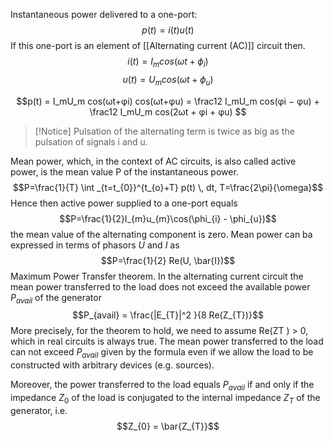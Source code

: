 Instantaneous power delivered to a one-port:
$$p(t) = i(t)u(t)$$
If this one-port is an element of [[Alternating current (AC)]] circuit then.
$$i(t) = I_mcos(\omega t+\phi_i)$$
$$u(t) = U_mcos(\omega t+\phi_u)$$

$$p(t) = I_mU_m cos(ωt+φi) cos(ωt+φu) = \frac12 I_mU_m cos(φi − φu) + \frac12 I_mU_m cos(2ωt + φi + φu) $$
> [!Notice]
> Pulsation of the alternating term is twice as big as the pulsation of signals i and u.

Mean power, which, in the context of AC circuits, is also called active power, is the mean value P of the instantaneous power.
$$P=\frac{1}{T} \int _{t=t_{0}}^{t_{o}+T} p(t) \, dt, T=\frac{2\pi}{\omega}$$
Hence then active power supplied to a one-port equals
$$P=\frac{1}{2}I_{m}u_{m}\cos(\phi_{i} - \phi_{u})$$
the mean value of the alternating component is zero. Mean power can ba expressed in terms of phasors $U$ and $I$ as $$P=\frac{1}{2} Re(U, \bar{I})$$
Maximum Power Transfer theorem. In the alternating current circuit the mean power transferred to the load does not exceed the available power $P_{avail}$ of the generator
$$P_{avail} = \frac{|E_{T}|^2 }{8 Re(Z_{T})}$$
More precisely, for the theorem to hold, we need to assume Re(ZT ) > 0, which in real circuits is always true. 
The mean power transferred to the load can not exceed $P_{avail}$ given by the formula even if we allow the load to be constructed with arbitrary devices (e.g. sources).

Moreover, the power transferred to the load equals $P_{avail}$ if and only if the impedance $Z_0$ of the load is conjugated to the internal impedance $Z_T$ of the generator, i.e.
$$Z_{0} = \bar{Z_{T}}$$
